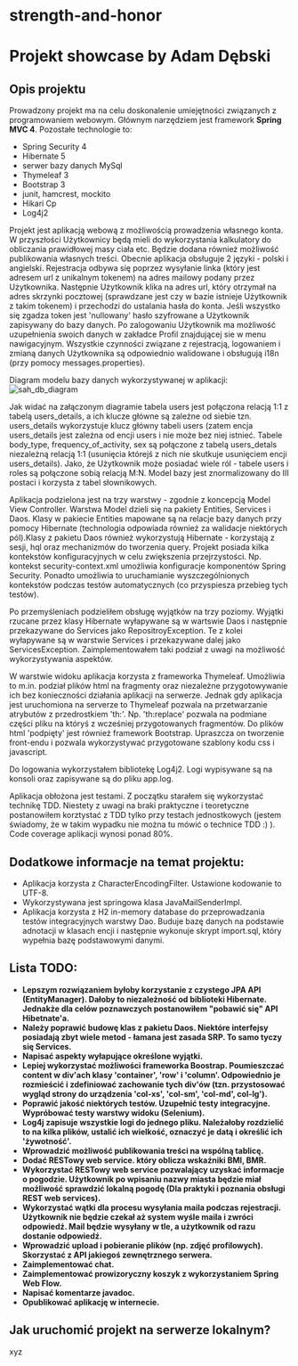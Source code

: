 # strength-and-honor

<h1><strong>Projekt showcase by Adam Dębski</strong></h1>
<h2>Opis projektu</h2>

Prowadzony projekt ma na celu doskonalenie umiejętności związanych z programowaniem webowym. Głównym narzędziem jest framework <strong>Spring MVC 4</strong>.
Pozostałe technologie to:
<ul>
  <li>Spring Security 4</li>
  <li>Hibernate 5</li>
  <li>serwer bazy danych MySql</li>
  <li>Thymeleaf 3</li>
  <li>Bootstrap 3</li>
  <li>junit, hamcrest, mockito</li>
  <li>Hikari Cp</li>
  <li>Log4j2</li>
</ul>
<p>Projekt jest aplikacją webową z możliwością prowadzenia własnego konta. W przyszłości Użytkownicy będą mieli do wykorzystania kalkulatory do 
obliczania prawidłowej masy ciała etc. Będzie dodana również możliwość publikowania własnych treści. Obecnie aplikacja obsługuje 2 języki - polski
i angielski. Rejestracja odbywa się poprzez wysyłanie linka (który jest adresem url z unikalnym tokenem) na adres mailowy podany przez Użytkownika.
Następnie Użytkownik klika na adres url, który otrzymał na adres skrzynki pocztowej (sprawdzane jest czy w bazie istnieje Użytkownik z takim tokenem)
i przechodzi do ustalania hasła do konta. Jeśli wszystko się zgadza token jest 'nullowany' hasło szyfrowane a Użytkownik zapisywany 
do bazy danych. Po zalogowaniu Użytkownik ma możliwość uzupełnienia swoich danych w zakładce Profil znajdującej sie w menu nawigacyjnym.
Wszystkie czynności związane z rejestracją, logowaniem i zmianą danych Użytkownika są odpowiednio walidowane i obsługują i18n (przy pomocy messages.properties).</p>

Diagram modelu bazy danych wykorzystywanej w aplikacji:
![sah_db_diagram](https://user-images.githubusercontent.com/20265160/34764530-1c8bb542-f5ef-11e7-9dea-78ca59d6d1b3.png)
<p>Jak widać na załączonym diagramie tabela users jest połączona relacją 1:1 z tabelą users_details, a ich klucze główne są zależne od siebie
tzn. users_details wykorzystuje klucz główny tabeli users (zatem encja users_details jest zależna od encji users i nie może bez niej istnieć. Tabele body_type, frequency_of_activity, sex są połączone z tabelą users_detals niezależną relacją 1:1 (usunięcia którejś z nich nie skutkuje usunięciem encji users_details). Jako, że Użytkownik może posiadać wiele ról - tabele users i roles są połączone sobią relacją M:N. Model bazy jest znormalizowany do III postaci i korzysta z tabel słownikowych.</p>

<p>Aplikacja podzielona jest na trzy warstwy - zgodnie z koncepcją Model View Controller. Warstwa Model dzieli się na pakiety Entities, Services i Daos. Klasy w pakiecie Entities mapowane są na relacje bazy danych przy pomocy Hibernate (technologia odpowiada również za walidacje niektórych pól).Klasy z pakietu Daos również wykorzystują Hibernate - korzystają z sesji, hql oraz mechanizmów do tworzenia query. Projekt posiada kilka kontekstów konfiguracyjnych w celu zwiększenia przejrzystości. Np. kontekst security-context.xml umożliwia konfiguracje komponentów Spring Security. Ponadto umożliwia to uruchamianie wyszczególnionych kontekstów podczas testów automatycznych (co przyspiesza przebieg tych testów).</p>

<p>Po przemyśleniach podzieliłem obsługę wyjątków na trzy poziomy. Wyjątki rzucane przez klasy Hibernate wyłapywane są w wartswie Daos i następnie przekazywane do Services jako RepositroyException. Te z kolei wyłapywane są w warstwie Services i przekazywane dalej jako ServicesException. Zaimplementowałem taki podział z uwagi na możliwość wykorzystywania aspektów.</p>

<p>W warstwie widoku aplikacja korzysta z frameworka Thymeleaf. Umożliwia to m.in. podział plików html na fragmenty oraz niezależne przygotowywanie ich bez konieczności działania aplikacji na serwerze. Jednak gdy aplikacja jest uruchomiona na serverze to Thymeleaf pozwala na przetwarzanie atrybutów z przedrostkiem 'th:'. Np. 'th:replace' pozwala na podmiane części pliku na któryś z wcześniej przygotowanych fragmentów. Do plików html 'podpięty' jest również framework Bootstrap. Upraszcza on tworzenie front-endu i pozwala wykorzystywać przygotowane szablony kodu css i javascript.</p>

<p>Do logowania wykorzystałem bibliotekę Log4j2. Logi wypisywane są na konsoli oraz zapisywane są do pliku app.log.</p>

<p>Aplikacja obłożona jest testami. Z początku starałem się wykorzystać technikę TDD. Niestety z uwagi na braki praktyczne i teoretyczne postanowiłem korztystać z TDD tylko przy testach jednostkowych (jestem świadomy, że w takim wypadku nie można tu mówić o technice TDD :) ). Code coverage aplikacji wynosi ponad 80%.</p>

<h2>Dodatkowe informacje na temat projektu: </h2>
<ul>
  <li>Aplikacja korzysta z CharacterEncodingFilter. Ustawione kodowanie to UTF-8.</li>
  <li>Wykorzystywana jest springowa klasa JavaMailSenderImpl.</li>
  <li>Aplikacja korzysta z H2 in-memory database do przeprowadzania testów integracyjnych warstwy Dao. Buduje bazę danych na podstawie adnotacji w klasach encji i następnie wykonuje skrypt import.sql, który wypełnia bazę podstawowymi danymi.</li>
</ul>

<h2>Lista TODO:</h2>
<strong>
  <ul>
    <li>Lepszym rozwiązaniem byłoby korzystanie z czystego JPA API (EntityManager). Dałoby to niezależność od biblioteki Hibernate. Jednakże dla celów poznawczych postanowiłem "pobawić się" API Hibetnate'a.
    </li>
    <li>Należy poprawić budowę klas z pakietu Daos. Niektóre interfejsy posiadają zbyt wiele metod - łamana jest zasada SRP. To samo tyczy się Services.</li>
    <li>
      Napisać aspekty wyłapujące określone wyjątki.
    </li>
     <li>
      Lepiej wykorzystać możliwości frameworka Boostrap. Poumieszczać content w div'ach klasy 'container', 'row' i 'column'. Odpowiednio je rozmieścić i zdefiniować zachowanie tych div'ów (tzn. przystosować wygląd strony do urządzenia 'col-xs', 'col-sm', 'col-md', col-lg').
    </li>
    <li>
      Poprawić jakość niektórych testów. Uzupełnić testy integracyjne. Wypróbować testy warstwy widoku (Selenium).
    </li>
     <li>
      Log4j zapisuje wszystkie logi do jednego pliku. Należałoby rozdzielić to na kilka plików, ustalić ich wielkość, oznaczyć je datą i określić ich 'żywotność'.
    </li>
     <li>
      Wprowadzić możliwość publikowania treści na wspólną tablicę.
    </li>
    <li>
      Dodać RESTowy web service. który oblicza wskaźniki BMI, BMR.  
    </li>
     <li>
      Wykorzystać RESTowy web service pozwalający uzyskać informacje o pogodzie. Użytkownik po wpisaniu nazwy miasta będzie miał możliwość sprawdzić lokalną pogodę (Dla praktyki i poznania obsługi REST web services).  
    </li>
    <li>
      Wykorzystać wątki dla procesu wysyłania maila podczas rejestracji. Użytkownik nie będzie czekał aż system wyśle maila i zwróci odpowiedź. Mail będzie wysyłany w tle, a użytkownik od razu dostanie odpowiedź.
    </li>
    <li>
      Wprowadzić upload i pobieranie plików (np. zdjęć profilowych). Skorzystać z API jakiegoś zewnętrznego serwera.
    </li>
     <li>
      Zaimplementować chat.
    </li>
     <li>
      Zaimplementować prowizoryczny koszyk z wykorzystaniem Spring Web Flow.
    </li>
     <li>
      Napisać komentarze javadoc.
    </li>
    <li>
      Opublikować aplikację w internecie.
    </li>
  </ul>
</strong>

<h2>Jak uruchomić projekt na serwerze lokalnym?</h2>
xyz
